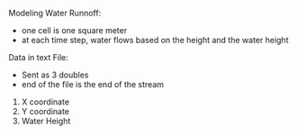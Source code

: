 Modeling Water Runnoff:
  - one cell is one square meter
  - at each time step, water flows based on the height and the water height

Data in text File:
  - Sent as 3 doubles
  - end of the file is the end of the stream
  1) X coordinate
  2) Y coordinate
  3) Water Height
